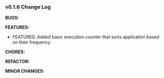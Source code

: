 ### v0.1.6 Change Log
**BUGS:**

**FEATURES:**
- FEATURES: Added basic execution counter that sorts application based on their frequency

**CHORES:**

**REFACTOR:**

**MINOR CHANGES:**

